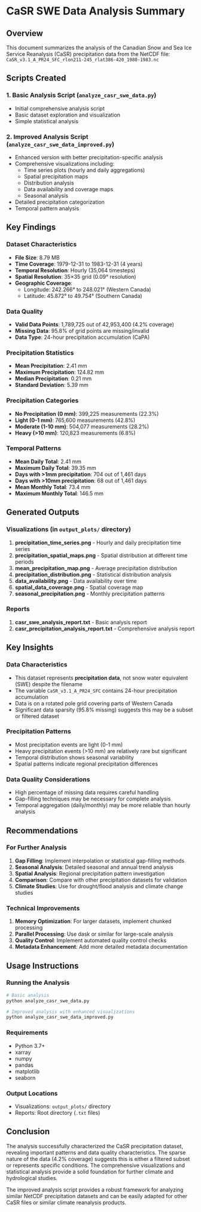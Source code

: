 # CaSR SWE Data Analysis Summary

## Overview
This document summarizes the analysis of the Canadian Snow and Sea Ice Service Reanalysis (CaSR) precipitation data from the NetCDF file:
`CaSR_v3.1_A_PR24_SFC_rlon211-245_rlat386-420_1980-1983.nc`

## Scripts Created

### 1. Basic Analysis Script (`analyze_casr_swe_data.py`)
- Initial comprehensive analysis script
- Basic dataset exploration and visualization
- Simple statistical analysis

### 2. Improved Analysis Script (`analyze_casr_swe_data_improved.py`)
- Enhanced version with better precipitation-specific analysis
- Comprehensive visualizations including:
  - Time series plots (hourly and daily aggregations)
  - Spatial precipitation maps
  - Distribution analysis
  - Data availability and coverage maps
  - Seasonal analysis
- Detailed precipitation categorization
- Temporal pattern analysis

## Key Findings

### Dataset Characteristics
- **File Size**: 8.79 MB
- **Time Coverage**: 1979-12-31 to 1983-12-31 (4 years)
- **Temporal Resolution**: Hourly (35,064 timesteps)
- **Spatial Resolution**: 35×35 grid (0.09° resolution)
- **Geographic Coverage**: 
  - Longitude: 242.266° to 248.021° (Western Canada)
  - Latitude: 45.872° to 49.754° (Southern Canada)

### Data Quality
- **Valid Data Points**: 1,789,725 out of 42,953,400 (4.2% coverage)
- **Missing Data**: 95.8% of grid points are missing/invalid
- **Data Type**: 24-hour precipitation accumulation (CaPA)

### Precipitation Statistics
- **Mean Precipitation**: 2.41 mm
- **Maximum Precipitation**: 124.82 mm
- **Median Precipitation**: 0.21 mm
- **Standard Deviation**: 5.39 mm

### Precipitation Categories
- **No Precipitation (0 mm)**: 399,225 measurements (22.3%)
- **Light (0-1 mm)**: 765,600 measurements (42.8%)
- **Moderate (1-10 mm)**: 504,077 measurements (28.2%)
- **Heavy (>10 mm)**: 120,823 measurements (6.8%)

### Temporal Patterns
- **Mean Daily Total**: 2.41 mm
- **Maximum Daily Total**: 39.35 mm
- **Days with >1mm precipitation**: 704 out of 1,461 days
- **Days with >10mm precipitation**: 68 out of 1,461 days
- **Mean Monthly Total**: 73.4 mm
- **Maximum Monthly Total**: 146.5 mm

## Generated Outputs

### Visualizations (in `output_plots/` directory)
1. **precipitation_time_series.png** - Hourly and daily precipitation time series
2. **precipitation_spatial_maps.png** - Spatial distribution at different time periods
3. **mean_precipitation_map.png** - Average precipitation distribution
4. **precipitation_distribution.png** - Statistical distribution analysis
5. **data_availability.png** - Data availability over time
6. **spatial_data_coverage.png** - Spatial coverage map
7. **seasonal_precipitation.png** - Monthly precipitation patterns

### Reports
1. **casr_swe_analysis_report.txt** - Basic analysis report
2. **casr_precipitation_analysis_report.txt** - Comprehensive analysis report

## Key Insights

### Data Characteristics
- This dataset represents **precipitation data**, not snow water equivalent (SWE) despite the filename
- The variable `CaSR_v3.1_A_PR24_SFC` contains 24-hour precipitation accumulation
- Data is on a rotated pole grid covering parts of Western Canada
- Significant data sparsity (95.8% missing) suggests this may be a subset or filtered dataset

### Precipitation Patterns
- Most precipitation events are light (0-1 mm)
- Heavy precipitation events (>10 mm) are relatively rare but significant
- Temporal distribution shows seasonal variability
- Spatial patterns indicate regional precipitation differences

### Data Quality Considerations
- High percentage of missing data requires careful handling
- Gap-filling techniques may be necessary for complete analysis
- Temporal aggregation (daily/monthly) may be more reliable than hourly analysis

## Recommendations

### For Further Analysis
1. **Gap Filling**: Implement interpolation or statistical gap-filling methods
2. **Seasonal Analysis**: Detailed seasonal and annual trend analysis
3. **Spatial Analysis**: Regional precipitation pattern investigation
4. **Comparison**: Compare with other precipitation datasets for validation
5. **Climate Studies**: Use for drought/flood analysis and climate change studies

### Technical Improvements
1. **Memory Optimization**: For larger datasets, implement chunked processing
2. **Parallel Processing**: Use dask or similar for large-scale analysis
3. **Quality Control**: Implement automated quality control checks
4. **Metadata Enhancement**: Add more detailed metadata documentation

## Usage Instructions

### Running the Analysis
```bash
# Basic analysis
python analyze_casr_swe_data.py

# Improved analysis with enhanced visualizations
python analyze_casr_swe_data_improved.py
```

### Requirements
- Python 3.7+
- xarray
- numpy
- pandas
- matplotlib
- seaborn

### Output Locations
- Visualizations: `output_plots/` directory
- Reports: Root directory (`.txt` files)

## Conclusion

The analysis successfully characterized the CaSR precipitation dataset, revealing important patterns and data quality characteristics. The sparse nature of the data (4.2% coverage) suggests this is either a filtered subset or represents specific conditions. The comprehensive visualizations and statistical analysis provide a solid foundation for further climate and hydrological studies.

The improved analysis script provides a robust framework for analyzing similar NetCDF precipitation datasets and can be easily adapted for other CaSR files or similar climate reanalysis products.
